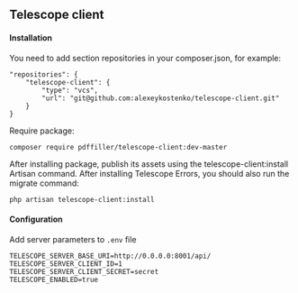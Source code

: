 ## Telescope client

#### Installation

You need to add section repositories in your composer.json, for example:

```
"repositories": {
    "telescope-client": {
        "type": "vcs",
        "url": "git@github.com:alexeykostenko/telescope-client.git"
    }
}
```

Require package:
```
composer require pdffiller/telescope-client:dev-master
```

After installing package, publish its assets using the telescope-client:install Artisan command. After installing Telescope Errors, you should also run the migrate command:
```
php artisan telescope-client:install
```

#### Configuration
Add server parameters to `.env` file
```
TELESCOPE_SERVER_BASE_URI=http://0.0.0.0:8001/api/
TELESCOPE_SERVER_CLIENT_ID=1
TELESCOPE_SERVER_CLIENT_SECRET=secret
TELESCOPE_ENABLED=true
```
